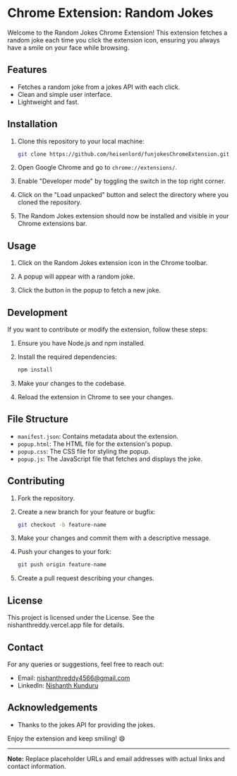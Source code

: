 # Chrome Extension: Random Jokes

Welcome to the Random Jokes Chrome Extension! This extension fetches a random joke each time you click the extension icon, ensuring you always have a smile on your face while browsing.

## Features

- Fetches a random joke from a jokes API with each click.
- Clean and simple user interface.
- Lightweight and fast.

## Installation

1. Clone this repository to your local machine:

    ```bash
    git clone https://github.com/heisenlord/funjokesChromeExtension.git
    ```

2. Open Google Chrome and go to `chrome://extensions/`.

3. Enable "Developer mode" by toggling the switch in the top right corner.

4. Click on the "Load unpacked" button and select the directory where you cloned the repository.

5. The Random Jokes extension should now be installed and visible in your Chrome extensions bar.

## Usage

1. Click on the Random Jokes extension icon in the Chrome toolbar.

2. A popup will appear with a random joke.

3. Click the button in the popup to fetch a new joke.

## Development

If you want to contribute or modify the extension, follow these steps:

1. Ensure you have Node.js and npm installed.

2. Install the required dependencies:

    ```bash
    npm install
    ```

3. Make your changes to the codebase.

4. Reload the extension in Chrome to see your changes.

## File Structure

- `manifest.json`: Contains metadata about the extension.
- `popup.html`: The HTML file for the extension's popup.
- `popup.css`: The CSS file for styling the popup.
- `popup.js`: The JavaScript file that fetches and displays the joke.

## Contributing

1. Fork the repository.

2. Create a new branch for your feature or bugfix:

    ```bash
    git checkout -b feature-name
    ```

3. Make your changes and commit them with a descriptive message.

4. Push your changes to your fork:

    ```bash
    git push origin feature-name
    ```

5. Create a pull request describing your changes.

## License

This project is licensed under the License. See the nishanthreddy.vercel.app file for details.

## Contact

For any queries or suggestions, feel free to reach out:

- Email: nishanthreddy4566@gmail.com
- LinkedIn: [Nishanth Kunduru](https://www.linkedin.com/in/nishanthkunduru/)

## Acknowledgements

- Thanks to the jokes API for providing the jokes.

Enjoy the extension and keep smiling! 😄

---

**Note:** Replace placeholder URLs and email addresses with actual links and contact information.
